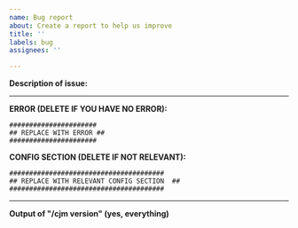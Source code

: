 ```yaml
---
name: Bug report
about: Create a report to help us improve
title: ''
labels: bug
assignees: ''

---
```


**Description of issue:**


---

**ERROR (DELETE IF YOU HAVE NO ERROR):**
```
######################
## REPLACE WITH ERROR ##
######################
```

**CONFIG SECTION (DELETE IF NOT RELEVANT):**
```
#######################################
## REPLACE WITH RELEVANT CONFIG SECTION  ##
#######################################
```

---

**Output of "/cjm version" (yes, everything)** 
